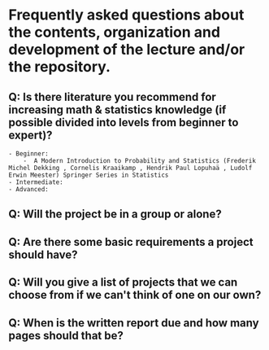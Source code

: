 # Frequently asked questions about the contents, organization and development of the lecture and/or the repository. 

## **Q: Is there literature you recommend for increasing math & statistics knowledge (if possible divided into levels from beginner to expert)?**
    - Beginner:
        -  A Modern Introduction to Probability and Statistics (Frederik Michel Dekking , Cornelis Kraaikamp , Hendrik Paul Lopuhaä , Ludolf Erwin Meester) Springer Series in Statistics
    - Intermediate:
    - Advanced:
## **Q: Will the project be in a group or alone?**
## **Q: Are there some basic requirements a project should have?**
## **Q: Will you give a list of projects that we can choose from if we can't think of one on our own?**
## **Q: When is the written report due and how many pages should that be?**
